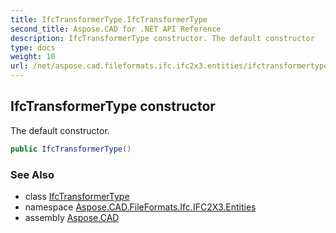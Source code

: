```yaml
---
title: IfcTransformerType.IfcTransformerType
second_title: Aspose.CAD for .NET API Reference
description: IfcTransformerType constructor. The default constructor
type: docs
weight: 10
url: /net/aspose.cad.fileformats.ifc.ifc2x3.entities/ifctransformertype/ifctransformertype/
---
```

## IfcTransformerType constructor

The default constructor.

```csharp
public IfcTransformerType()
```

### See Also

* class [IfcTransformerType](../)
* namespace [Aspose.CAD.FileFormats.Ifc.IFC2X3.Entities](../../ifctransformertype/)
* assembly [Aspose.CAD](../../../)


